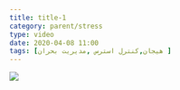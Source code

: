 ```yaml
---
title: title-1
category: parent/stress
type: video
date: 2020-04-08 11:00
tags: [هیجان,کنترل استرس ,مدیریت بحران ]
---
```


[![](../../static/images/crisis-cover.webp)](../../static/videos/crisis.mp4)